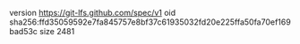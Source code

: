 version https://git-lfs.github.com/spec/v1
oid sha256:ffd35059592e7fa845757e8bf37c61935032fd20e225ffa50fa70ef169bad53c
size 2481
